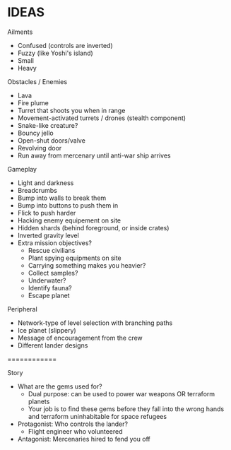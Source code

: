 # IDEAS

Ailments
- Confused (controls are inverted)
- Fuzzy (like Yoshi's island)
- Small
- Heavy

Obstacles / Enemies
- Lava
- Fire plume
- Turret that shoots you when in range
- Movement-activated turrets / drones (stealth component)
- Snake-like creature?
- Bouncy jello
- Open-shut doors/valve
- Revolving door
- Run away from mercenary until anti-war ship arrives

Gameplay
- Light and darkness
- Breadcrumbs
- Bump into walls to break them
- Bump into buttons to push them in
- Flick to push harder
- Hacking enemy equipement on site
- Hidden shards (behind foreground, or inside crates)
- Inverted gravity level
- Extra mission objectives?
    - Rescue civilians
    - Plant spying equipments on site
    - Carrying something makes you heavier?
    - Collect samples?
    - Underwater?
    - Identify fauna?
    - Escape planet

Peripheral
- Network-type of level selection with branching paths
- Ice planet (slippery)
- Message of encouragement from the crew
- Different lander designs

============

Story

- What are the gems used for?
    - Dual purpose: can be used to power war weapons OR terraform planets
    - Your job is to find these gems before they fall into the wrong hands and terraform uninhabitable for space refugees
- Protagonist: Who controls the lander?
    - Flight engineer who volunteered
- Antagonist: Mercenaries hired to fend you off
